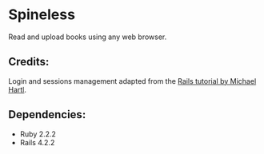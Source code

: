 <h1>Spineless</h1>

<p>Read and upload books using any web browser.</p>

<h2>Credits:</h2>

<p>Login and sessions management adapted from the <a href="http://www.railstutorial.org/">Rails tutorial by Michael Hartl</a>.</p>

<h2>Dependencies:</h2>

<ul>
    <li>Ruby 2.2.2</li>
    <li>Rails 4.2.2</li>
</ul>